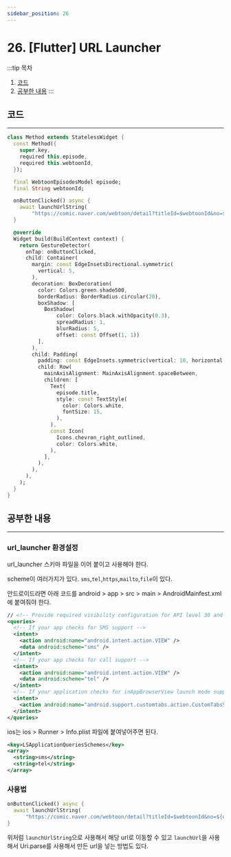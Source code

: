 ```yaml
---
sidebar_position: 26
---
```


# 26. [Flutter] URL Launcher

:::tip 목차
1. [코드](#코드)
2. [공부한 내용](#공부한-내용)
:::

## 코드
---

```dart title='url launch'
class Method extends StatelessWidget {
  const Method({
    super.key,
    required this.episode,
    required this.webtoonId,
  });

  final WebtoonEpisodesModel episode;
  final String webtoonId;

  onButtonClicked() async {
    await launchUrlString(
        "https://comic.naver.com/webtoon/detail?titleId=$webtoonId&no=${episode.id}");
  }

  @override
  Widget build(BuildContext context) {
    return GestureDetector(
      onTap: onButtonClicked,
      child: Container(
        margin: const EdgeInsetsDirectional.symmetric(
          vertical: 5,
        ),
        decoration: BoxDecoration(
          color: Colors.green.shade500,
          borderRadius: BorderRadius.circular(20),
          boxShadow: [
            BoxShadow(
                color: Colors.black.withOpacity(0.3),
                spreadRadius: 1,
                blurRadius: 5,
                offset: const Offset(1, 1))
          ],
        ),
        child: Padding(
          padding: const EdgeInsets.symmetric(vertical: 10, horizontal: 15),
          child: Row(
            mainAxisAlignment: MainAxisAlignment.spaceBetween,
            children: [
              Text(
                episode.title,
                style: const TextStyle(
                  color: Colors.white,
                  fontSize: 15,
                ),
              ),
              const Icon(
                Icons.chevron_right_outlined,
                color: Colors.white,
              ),
            ],
          ),
        ),
      ),
    );
  }
}
```


## 공부한 내용
---

### url_launcher 환경설정

url_launcher
스키마 파일을 이어 붙이고 사용해야 한다.

scheme이 여러가지가 있다.
`sms`,`tel`,`https`,`mailto`,`file`이 있다.


안드로이드라면 아래 코드를 android > app > src > main > AndroidMainfest.xml에 붙여줘야 한다.
```xml title='안드로이드'
// <!-- Provide required visibility configuration for API level 30 and above -->
<queries>
  <!-- If your app checks for SMS support -->
  <intent>
    <action android:name="android.intent.action.VIEW" />
    <data android:scheme="sms" />
  </intent>
  <!-- If your app checks for call support -->
  <intent>
    <action android:name="android.intent.action.VIEW" />
    <data android:scheme="tel" />
  </intent>
  <!-- If your application checks for inAppBrowserView launch mode support -->
  <intent>
    <action android:name="android.support.customtabs.action.CustomTabsService" />
  </intent>
</queries>
```


ios는 ios > Runner > Info.plist 파일에 붙여넣어주면 된다.
```xml title='ios'
<key>LSApplicationQueriesSchemes</key>
<array>
  <string>sms</string>
  <string>tel</string>
</array>
```


### 사용법

```dart
onButtonClicked() async {
  await launchUrlString(
      "https://comic.naver.com/webtoon/detail?titleId=$webtoonId&no=${episode.id}");
}
```

위처럼 `launchUrlString`으로 사용해서 해당 url로 이동할 수 있고 `launchUrl`을 사용해서 Uri.parse를 사용해서 만든 url을 넣는 방법도 있다.